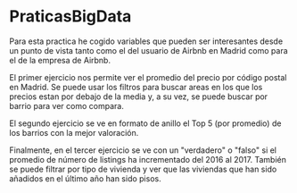 # PraticasBigData

Para esta practica he cogido variables que pueden ser interesantes desde un punto de vista tanto como el del usuario de Airbnb en Madrid como para el de la empresa de Airbnb.

El primer ejercicio nos permite ver el promedio del precio por código postal en Madrid. Se puede usar los filtros para buscar areas en los que los precios estan por debajo de la media y, a su vez, se puede buscar por barrio para ver como compara.

El segundo ejercicio se ve en formato de anillo el Top 5 (por promedio) de los barrios con la mejor valoración.

Finalmente, en el tercer ejercicio se ve con un "verdadero" o "falso" si el promedio de número de listings ha incrementado del 2016 al 2017. También se puede filtrar por tipo de vivienda y ver que las viviendas que han sido añadidos en el último año han sido pisos. 
